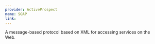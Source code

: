 ```yaml
---
provider: ActiveProspect
name: SOAP
link:
---
```

A message-based protocol based on XML for accessing services on the Web.
